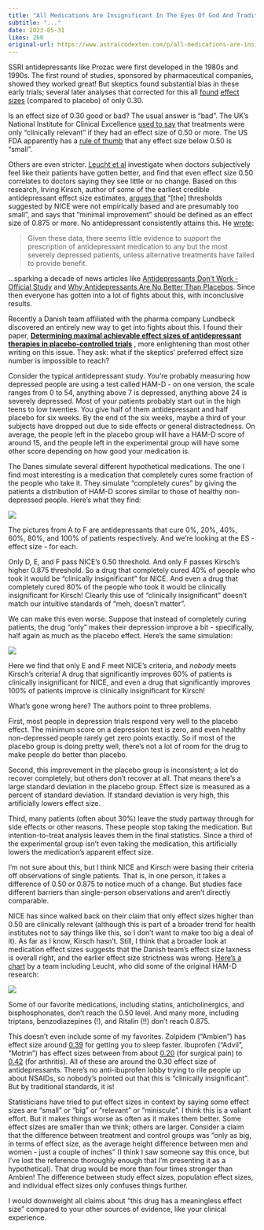 ```yaml
---
title: "All Medications Are Insignificant In The Eyes Of God And Traditional Effect Size Criteria"
subtitle: "..."
date: 2023-05-31
likes: 260
original-url: https://www.astralcodexten.com/p/all-medications-are-insignificant
---
```

SSRI antidepressants like Prozac were first developed in the 1980s and 1990s. The first round of studies, sponsored by pharmaceutical companies, showed they worked great! But skeptics found substantial bias in these early trials; several later analyses that corrected for this all [found](https://slatestarcodex.com/2014/07/07/ssris-much-more-than-you-wanted-to-know/) [effect sizes](https://slatestarcodex.com/2018/02/26/ssc-journal-club-cipriani-on-antidepressants/) (compared to placebo) of only 0.30. 

Is an effect size of 0.30 good or bad? The usual answer is “bad”. The UK’s National Institute for Clinical Excellence [used to say](https://sci-hub.st/https://onlinelibrary.wiley.com/doi/10.1002/da.22249) that treatments were only “clinically relevant” if they had an effect size of 0.50 or more. The US FDA apparently has a [rule of thumb](https://www.ncbi.nlm.nih.gov/pmc/articles/PMC3719483/) that any effect size below 0.50 is “small”. 

Others are even stricter. [Leucht et al](https://sci-hub.st/https://pubmed.ncbi.nlm.nih.gov/23357658/) investigate when doctors subjectively feel like their patients have gotten better, and find that even effect size 0.50 correlates to doctors saying they see little or no change. Based on this research, Irving Kirsch, author of some of the earliest credible antidepressant effect size estimates, [argues that](https://sci-hub.st/https://pubmed.ncbi.nlm.nih.gov/31554608/) “[the] thresholds suggested by NICE were not empirically based and are presumably too small”, and says that “minimal improvement” should be defined as an effect size of 0.875 or more. No antidepressant consistently attains this. He [wrote](https://www.ncbi.nlm.nih.gov/pmc/articles/PMC2253608/): 

> Given these data, there seems little evidence to support the prescription of antidepressant medication to any but the most severely depressed patients, unless alternative treatments have failed to provide benefit.

…sparking a decade of news articles like [Antidepressants Don’t Work - Official Study](https://www.independent.co.uk/life-style/health-and-families/health-news/antidepressant-drugs-don-t-work-ndash-official-study-787264.html) and [Why Antidepressants Are No Better Than Placebos](https://www.newsweek.com/why-antidepressants-are-no-better-placebos-71111). Since then everyone has gotten into a lot of fights about this, with inconclusive results.

Recently a Danish team affiliated with the pharma company Lundbeck discovered an entirely new way to get into fights about this. I found their paper, **[Determining maximal achievable effect sizes of antidepressant therapies in placebo-controlled trials](https://onlinelibrary.wiley.com/doi/10.1111/acps.13340)** , more enlightening than most other writing on this issue. They ask: what if the skeptics’ preferred effect size number is impossible to reach?

Consider the typical antidepressant study. You’re probably measuring how depressed people are using a test called HAM-D - on one version, the scale ranges from 0 to 54, anything above 7 is depressed, anything above 24 is severely depressed. Most of your patients probably start out in the high teens to low twenties. You give half of them antidepressant and half placebo for six weeks. By the end of the six weeks, maybe a third of your subjects have dropped out due to side effects or general distractedness. On average, the people left in the placebo group will have a HAM-D score of around 15, and the people left in the experimental group will have some other score depending on how good your medication is.

The Danes simulate several different hypothetical medications. The one I find most interesting is a medication that completely cures some fraction of the people who take it. They simulate “completely cures” by giving the patients a distribution of HAM-D scores similar to those of healthy non-depressed people. Here’s what they find:

[![](https://substackcdn.com/image/fetch/w_1456,c_limit,f_auto,q_auto:good,fl_progressive:steep/https%3A%2F%2Fsubstack-post-media.s3.amazonaws.com%2Fpublic%2Fimages%2F4843bd5d-c579-4367-b01c-728ec49c81b8_2128x1454.png)](https://substackcdn.com/image/fetch/f_auto,q_auto:good,fl_progressive:steep/https%3A%2F%2Fsubstack-post-media.s3.amazonaws.com%2Fpublic%2Fimages%2F4843bd5d-c579-4367-b01c-728ec49c81b8_2128x1454.png)

The pictures from A to F are antidepressants that cure 0%, 20%, 40%, 60%, 80%, and 100% of patients respectively. And we’re looking at the ES - effect size - for each.

Only D, E, and F pass NICE’s 0.50 threshold. And only F passes Kirsch’s higher 0.875 threshold. So a drug that completely cured 40% of people who took it would be “clinically insignificant” for NICE. And even a drug that completely cured 80% of the people who took it would be clinically insignificant for Kirsch! Clearly this use of “clinically insignificant” doesn’t match our intuitive standards of “meh, doesn’t matter”. 

We can make this even worse. Suppose that instead of completely curing patients, the drug “only” makes their depression improve a bit - specifically, half again as much as the placebo effect. Here’s the same simulation:

[![](https://substackcdn.com/image/fetch/w_1456,c_limit,f_auto,q_auto:good,fl_progressive:steep/https%3A%2F%2Fsubstack-post-media.s3.amazonaws.com%2Fpublic%2Fimages%2F1b1ca8dd-be4a-413f-aa37-39994bd3492c_2128x1454.png)](https://substackcdn.com/image/fetch/f_auto,q_auto:good,fl_progressive:steep/https%3A%2F%2Fsubstack-post-media.s3.amazonaws.com%2Fpublic%2Fimages%2F1b1ca8dd-be4a-413f-aa37-39994bd3492c_2128x1454.png)

Here we find that only E and F meet NICE’s criteria, and _nobody_ meets Kirsch’s criteria! A drug that significantly improves 60% of patients is clinically insignificant for NICE, and even a drug that significantly improves 100% of patients improve is clinically insignificant for Kirsch!

What’s gone wrong here? The authors point to three problems. 

First, most people in depression trials respond very well to the placebo effect. The minimum score on a depression test is zero, and even healthy non-depressed people rarely get zero points exactly. So if most of the placebo group is doing pretty well, there’s not a lot of room for the drug to make people do better than placebo. 

Second, this improvement in the placebo group is inconsistent; a lot do recover completely, but others don’t recover at all. That means there’s a large standard deviation in the placebo group. Effect size is measured as a percent of standard deviation. If standard deviation is very high, this artificially lowers effect size.

Third, many patients (often about 30%) leave the study partway through for side effects or other reasons. These people stop taking the medication. But intention-to-treat analysis leaves them in the final statistics. Since a third of the experimental group isn’t even taking the medication, this artificially lowers the medication’s apparent effect size.

I’m not sure about this, but I think NICE and Kirsch were basing their criteria off observations of single patients. That is, in one person, it takes a difference of 0.50 or 0.875 to notice much of a change. But studies face different barriers than single-person observations and aren’t directly comparable.

NICE has since walked back on their claim that only effect sizes higher than 0.50 are clinically relevant (although this is part of a broader trend for health institutes not to say things like this, so I don’t want to make too big a deal of it). As far as I know, Kirsch hasn’t. Still, I think that a broader look at medication effect sizes suggests that the Danish team’s effect size laxness is overall right, and the earlier effect size strictness was wrong. [Here’s a chart](https://www.ncbi.nlm.nih.gov/pmc/articles/PMC4592565/) by a team including Leucht, who did some of the original HAM-D research:

[![](https://substackcdn.com/image/fetch/w_1456,c_limit,f_auto,q_auto:good,fl_progressive:steep/https%3A%2F%2Fsubstack-post-media.s3.amazonaws.com%2Fpublic%2Fimages%2F6d72b785-a287-42ad-92e8-5b8a8d419ebd_717x922.png)](https://substackcdn.com/image/fetch/f_auto,q_auto:good,fl_progressive:steep/https%3A%2F%2Fsubstack-post-media.s3.amazonaws.com%2Fpublic%2Fimages%2F6d72b785-a287-42ad-92e8-5b8a8d419ebd_717x922.png)

Some of our favorite medications, including statins, anticholinergics, and bisphosphonates, don’t reach the 0.50 level. And many more, including triptans, benzodiazepines (!), and Ritalin (!!) don’t reach 0.875.

This doesn’t even include some of my favorites. Zolpidem (“Ambien”) has effect size around [0.39](https://www.bmj.com/content/345/bmj.e8343) for getting you to sleep faster. Ibuprofen (“Advil”, “Motrin”) has effect sizes between from about [0.20](https://twitter.com/micahgallen/status/1656699188825014292) (for surgical pain) to [0.42](https://twitter.com/KordingLab/status/1656819213732806662) (for arthritis). All of these are around the 0.30 effect size of antidepressants. There’s no anti-ibuprofen lobby trying to rile people up about NSAIDs, so nobody’s pointed out that this is “clinically insignificant”. But by traditional standards, it is!

Statisticians have tried to put effect sizes in context by saying some effect sizes are “small” or “big” or “relevant” or “miniscule”. I think this is a valiant effort. But it makes things worse as often as it makes them better. Some effect sizes are smaller than we think; others are larger. Consider a claim that the difference between treatment and control groups was “only as big, in terms of effect size, as the average height difference between men and women - just a couple of inches” (I think I saw someone say this once, but I’ve lost the reference thoroughly enough that I’m presenting it as a hypothetical). That drug would be more than four times stronger than Ambien! The difference between study effect sizes, population effect sizes, and individual effect sizes only confuses things further.

I would downweight all claims about “this drug has a meaningless effect size” compared to your other sources of evidence, like your clinical experience.
